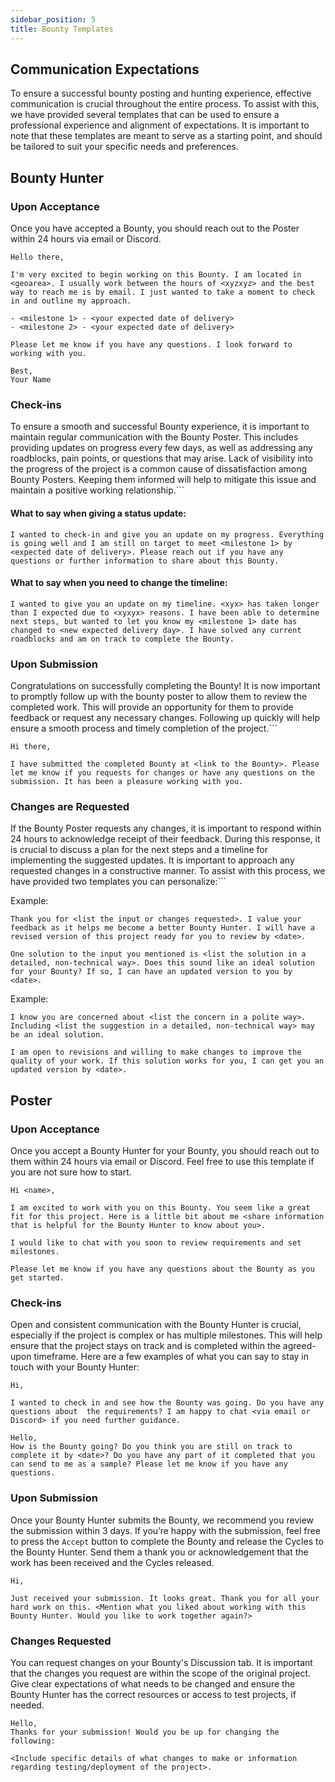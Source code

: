```yaml
---
sidebar_position: 5
title: Bounty Templates
---
```


## Communication Expectations

To ensure a successful bounty posting and hunting experience, effective communication is crucial throughout the entire process. To assist with this, we have provided several templates that can be used to ensure a professional experience and alignment of expectations. It is important to note that these templates are meant to serve as a starting point, and should be tailored to suit your specific needs and preferences.

## Bounty Hunter

### Upon Acceptance

Once you have accepted a Bounty, you should reach out to the Poster within 24 hours via email or Discord.

```
Hello there,

I'm very excited to begin working on this Bounty. I am located in <geoarea>. I usually work between the hours of <xyzxyz> and the best way to reach me is by email. I just wanted to take a moment to check in and outline my approach.

- <milestone 1> - <your expected date of delivery>
- <milestone 2> - <your expected date of delivery>

Please let me know if you have any questions. I look forward to working with you.

Best,
Your Name
```

### Check-ins

To ensure a smooth and successful Bounty experience, it is important to maintain regular communication with the Bounty Poster. This includes providing updates on progress every few days, as well as addressing any roadblocks, pain points, or questions that may arise. Lack of visibility into the progress of the project is a common cause of dissatisfaction among Bounty Posters. Keeping them informed will help to mitigate this issue and maintain a positive working relationship.```

#### What to say when giving a status update:

```
I wanted to check-in and give you an update on my progress. Everything is going well and I am still on target to meet <milestone 1> by <expected date of delivery>. Please reach out if you have any questions or further information to share about this Bounty.
```

#### What to say when you need to change the timeline:

```
I wanted to give you an update on my timeline. <xyx> has taken longer than I expected due to <xyxyx> reasons. I have been able to determine next steps, but wanted to let you know my <milestone 1> date has changed to <new expected delivery day>. I have solved any current roadblocks and am on track to complete the Bounty.
```

### Upon Submission

Congratulations on successfully completing the Bounty! It is now important to promptly follow up with the bounty poster to allow them to review the completed work. This will provide an opportunity for them to provide feedback or request any necessary changes. Following up quickly will help ensure a smooth process and timely completion of the project.```

```
Hi there,

I have submitted the completed Bounty at <link to the Bounty>. Please let me know if you requests for changes or have any questions on the submission. It has been a pleasure working with you.
```

### Changes are Requested

If the Bounty Poster requests any changes, it is important to respond within 24 hours to acknowledge receipt of their feedback. During this response, it is crucial to discuss a plan for the next steps and a timeline for implementing the suggested updates. It is important to approach any requested changes in a constructive manner. To assist with this process, we have provided two templates you can personalize:```

Example:

```
Thank you for <list the input or changes requested>. I value your feedback as it helps me become a better Bounty Hunter. I will have a revised version of this project ready for you to review by <date>.

One solution to the input you mentioned is <list the solution in a detailed, non-technical way>. Does this sound like an ideal solution for your Bounty? If so, I can have an updated version to you by <date>.
```

Example:

```
I know you are concerned about <list the concern in a polite way>. Including <list the suggestion in a detailed, non-technical way> may be an ideal solution.

I am open to revisions and willing to make changes to improve the quality of your work. If this solution works for you, I can get you an updated version by <date>.

```

## Poster

### Upon Acceptance

Once you accept a Bounty Hunter for your Bounty, you should reach out to them within 24 hours via email or Discord. Feel free to use this template if you are not sure how to start.

```
Hi <name>,

I am excited to work with you on this Bounty. You seem like a great fit for this project. Here is a little bit about me <share information that is helpful for the Bounty Hunter to know about you>.

I would like to chat with you soon to review requirements and set milestones.

Please let me know if you have any questions about the Bounty as you get started.
```

### Check-ins

Open and consistent communication with the Bounty Hunter is crucial, especially if the project is complex or has multiple milestones. This will help ensure that the project stays on track and is completed within the agreed-upon timeframe. Here are a few examples of what you can say to stay in touch with your Bounty Hunter:

```
Hi,

I wanted to check in and see how the Bounty was going. Do you have any questions about  the requirements? I am happy to chat <via email or Discord> if you need further guidance.
```

```
Hello,
How is the Bounty going? Do you think you are still on track to complete it by <date>? Do you have any part of it completed that you can send to me as a sample? Please let me know if you have any questions.
```

### Upon Submission

Once your Bounty Hunter submits the Bounty, we recommend you review the submission within 3 days. If you’re happy with the submission, feel free to press the `Accept` button to complete the Bounty and release the Cycles to the Bounty Hunter. Send them a thank you or acknowledgement that the work has been received and the Cycles released.

```
Hi,

Just received your submission. It looks great. Thank you for all your hard work on this. <Mention what you liked about working with this Bounty Hunter. Would you like to work together again?>
```

### Changes Requested

You can request changes on your Bounty's Discussion tab. It is important that the changes you request are within the scope of the original project. Give clear expectations of what needs to be changed and ensure the Bounty Hunter has the correct resources or access to test projects, if needed.

```
Hello,
Thanks for your submission! Would you be up for changing the following:

<Include specific details of what changes to make or information regarding testing/deployment of the project>.
```
